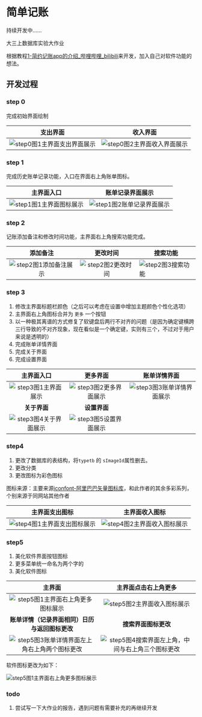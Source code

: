 # 简单记账

持续开发中……

大三上数据库实验大作业

根据教程[1-简约记账app的介绍_哔哩哔哩_bilibili](https://www.bilibili.com/video/BV1Ey4y1k73N?p=1)来开发，加入自己对软件功能的想法。

## 开发过程

### step 0

完成初始界面绘制

|                    支出界面                    |                    收入界面                    |
| :--------------------------------------------: | :--------------------------------------------: |
| ![step0图1主界面支出界面展示](img/step0_1.png) | ![step0图2主界面收入界面展示](img/step0_2.png) |

### step 1

完成历史账单记录功能，入口在界面右上角账单图标。

|                 主界面入口                 |               账单记录界面展示               |
| :----------------------------------------: | :------------------------------------------: |
| ![step1图1主界面图标展示](img/step1_1.png) | ![step1图2账单记录界面展示](img/step1_2.png) |

### step 2

记账添加备注和修改时间功能，主界面右上角搜索功能完成。

|                 添加备注                 |               更改时间               | 搜索功能                             |
| :--------------------------------------: | :----------------------------------: | ------------------------------------ |
| ![step2图1添加备注展示](img/step2_1.png) | ![step2图2更改时间](img/step2_2.png) | ![step2图3搜索功能](img/step2_3.png) |

### step 3

1. 修改主界面标题栏颜色（之后可以考虑在设置中增加主题颜色个性化选项）
2. 主界面右上角图标合并为 `更多` 一个按钮
3. 以一种极其离谱的方式修复了软键盘后两行不对齐的问题（是因为确定键横跨三行导致的不对齐现象，现在看似是一个确定键，实则有三个，不过对于用户来说是透明的）
4. 完成账单详情界面
5. 完成关于界面
6. 完成设置界面

|                主界面入口                |                 更多界面                 |                 账单详情界面                 |
| :--------------------------------------: | :--------------------------------------: | :------------------------------------------: |
|  ![step3图1主界面展示](img/step3_1.png)  | ![step3图2更多界面展示](img/step3_2.png) | ![step3图3账单详情界面展示](img/step3_3.png) |
|               **关于界面**               |               **设置界面**               |                                              |
| ![step3图4关于界面展示](img/step3_4.png) | ![step3图5设置界面展示](img/step3_5.png) |                                              |

### step4

1. 更改了数据库的表结构，将`typetb` 的 `sImageId`属性删去。
2. 更改分类
3. 更改图标为彩色图标

图标来源：主要来源[iconfont-阿里巴巴矢量图标库](https://www.iconfont.cn/collections/detail?spm=a313x.7781069.1998910419.d9df05512&cid=42149)，和此作者的其余多彩系列，个别来源于同网站其他作者

|                 主界面支出图标                 |                 主界面收入图标                 |
| :--------------------------------------------: | :--------------------------------------------: |
| ![step4图1主界面支出图标展示](img/step4_1.png) | ![step4图2主界面收入图标展示](img/step4_2.png) |

### step5

1. 美化软件界面按钮图标
2. 更多菜单统一命名为两个字的
3. 美化软件图标

|                            主界面                            |                     主界面点击右上角更多                     |
| :----------------------------------------------------------: | :----------------------------------------------------------: |
|     ![step5图1主界面右上角更多图标展示](img/step5_1.png)     |        ![step5图2主界面收入图标展示](img/step5_2.png)        |
|        **账单详情（记录界面相同）日历与返回图标更改**        |                     **搜索界面图标更改**                     |
| ![step5图3账单详情界面左上角右上角两个图标更改](img/step5_3.png) | ![step5图4搜索界面左上角，中间与右上角三个图标更改](img/step5_4.png) |

软件图标更改为如下：

![step5图1主界面右上角更多图标展示](img/step5_5.png)

### todo

1. 尝试写一下大作业的报告，遇到问题有需要补充的再继续开发